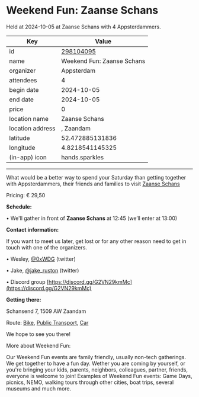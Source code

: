 # Weekend Fun: Zaanse Schans
Held at 2024-10-05 at Zaanse Schans with 4 Appsterdammers.
        
|Key|Value
|---|---|
|id|[298104095](https://www.meetup.com/appsterdam/events/298104095/)|
|name|Weekend Fun: Zaanse Schans|
|organizer|Appsterdam|
|attendees|4|
|begin date|2024-10-05|
|end date|2024-10-05|
|price|0|
|location name|Zaanse Schans|
|location address|, Zaandam|
|latitude|52.472885131836|
|longitude|4.8218541145325|
|(in-app) icon|hands.sparkles|

---

What would be a better way to spend your Saturday than getting together with Appsterdammers, their friends and families to visit [Zaanse Schans](https://www.dezaanseschans.nl/en/)

Pricing: € 29,50

**Schedule:**

• We'll gather in front of **Zaanse Schans** at 12:45 (we’ll enter at 13:00)

**Contact information:**

If you want to meet us later, get lost or for any other reason need to get in touch with one of the organizers.

• Wesley, [@0xWDG](http://twitter.com/0xWDG/) (twitter)

• Jake, [@jake_ruston](http://twitter.com/jake_ruston/) (twitter)

• Discord group [https://discord.gg/G2VN29kmMc](https://discord.gg/G2VN29kmMc)

**Getting there:**

Schansend 7, 1509 AW Zaandam

Route: [Bike](http://maps.apple.com/?daddr=Schansend%207%2C%201509%20AW%20Zaandam&amp;t=m&amp;dirflg=b), [Public Transport](http://maps.apple.com/?daddr=Schansend%207%2C%201509%20AW%20Zaandam&amp;t=m&amp;dirflg=r), [Car](http://maps.apple.com/?daddr=Schansend%207%2C%201509%20AW%20Zaandam&amp;t=m&amp;dirflg=d)

We hope to see you there!

More about Weekend Fun:

Our Weekend Fun events are family friendly, usually non-tech gatherings. We get together to have a fun day. Wether you are coming by yourself, or you're bringing your kids, parents, neighbors, colleagues, partner, friends, everyone is welcome to join! Examples of Weekend Fun events: Game Days, picnics, NEMO, walking tours through other cities, boat trips, several museums and much more. 
